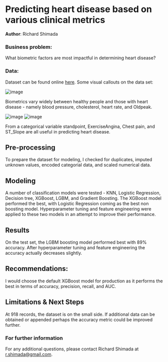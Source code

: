 # Predicting heart disease based on various clinical metrics 


**Author**: Richard Shimada

### Business problem:

What biometric factors are most impactful in determining heart disease?

### Data:
Dataset can be found online [here](https://www.kaggle.com/datasets/fedesoriano/heart-failure-prediction). Some visual callouts on the data set:


![image](https://github.com/Richard-Shimada/Project-2/blob/main/boxplot%20of%20biometrics_2.png)

Biometrics vary widely between healthy people and those with heart disease - namely blood pressure, cholesterol, heart rate, and Oldpeak.


![image](https://github.com/Richard-Shimada/Project-2/blob/main/catplot.png)
![image](https://github.com/Richard-Shimada/Project-2/blob/main/catplot2.png)

From a categorical variable standpoint, ExerciseAngina, Chest pain, and ST_Slope are all useful in predicting heart disease.

## Pre-processing
To prepare the dataset for modeling, I checked for duplicates, imputed unknown values, encoded categorial data, and scaled numerical data.


## Modeling

A number of classification models were tested - KNN, Logistic Regression, Decision tree, XGBoost, LGBM, and Gradient Boosting.
The XGBoost model performed the best, with Logistic Regression coming as the best non boosting model. Hyperparameter tuning and feature engineering were applied to these two models in an attempt to improve their performance.


## Results

On the test set, the LGBM boosting model performed best with 89% accuracy. After hyperparameter tuning and feature engineering the accuracy actually decreases slightly.


## Recommendations:

I would choose the default XGBoost model for production as it performs the best in terms of accuracy, precision, recall, and AUC.


## Limitations & Next Steps

At 918 records, the dataset is on the small side. If additional data can be obtained or appended perhaps the accuracy metric could be improved further.


### For further information

For any additional questions, please contact Richard Shimada at r.shimada@gmail.com.
